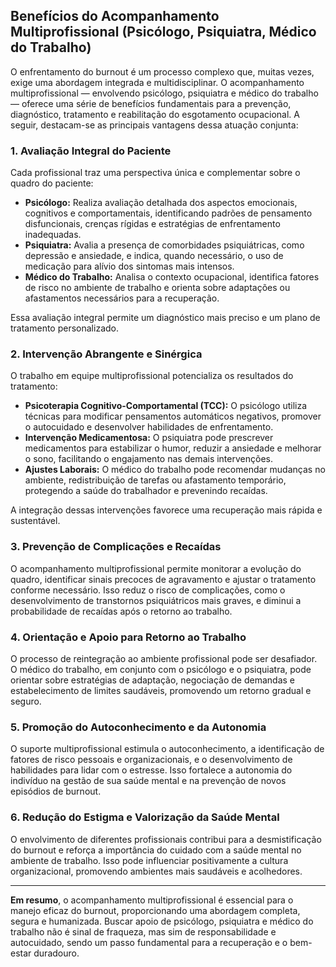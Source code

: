 
## Benefícios do Acompanhamento Multiprofissional (Psicólogo, Psiquiatra, Médico do Trabalho)

O enfrentamento do burnout é um processo complexo que, muitas vezes, exige uma abordagem integrada e multidisciplinar. O acompanhamento multiprofissional — envolvendo psicólogo, psiquiatra e médico do trabalho — oferece uma série de benefícios fundamentais para a prevenção, diagnóstico, tratamento e reabilitação do esgotamento ocupacional. A seguir, destacam-se as principais vantagens dessa atuação conjunta:

### 1. Avaliação Integral do Paciente

Cada profissional traz uma perspectiva única e complementar sobre o quadro do paciente:

- **Psicólogo:** Realiza avaliação detalhada dos aspectos emocionais, cognitivos e comportamentais, identificando padrões de pensamento disfuncionais, crenças rígidas e estratégias de enfrentamento inadequadas.
- **Psiquiatra:** Avalia a presença de comorbidades psiquiátricas, como depressão e ansiedade, e indica, quando necessário, o uso de medicação para alívio dos sintomas mais intensos.
- **Médico do Trabalho:** Analisa o contexto ocupacional, identifica fatores de risco no ambiente de trabalho e orienta sobre adaptações ou afastamentos necessários para a recuperação.

Essa avaliação integral permite um diagnóstico mais preciso e um plano de tratamento personalizado.

### 2. Intervenção Abrangente e Sinérgica

O trabalho em equipe multiprofissional potencializa os resultados do tratamento:

- **Psicoterapia Cognitivo-Comportamental (TCC):** O psicólogo utiliza técnicas para modificar pensamentos automáticos negativos, promover o autocuidado e desenvolver habilidades de enfrentamento.
- **Intervenção Medicamentosa:** O psiquiatra pode prescrever medicamentos para estabilizar o humor, reduzir a ansiedade e melhorar o sono, facilitando o engajamento nas demais intervenções.
- **Ajustes Laborais:** O médico do trabalho pode recomendar mudanças no ambiente, redistribuição de tarefas ou afastamento temporário, protegendo a saúde do trabalhador e prevenindo recaídas.

A integração dessas intervenções favorece uma recuperação mais rápida e sustentável.

### 3. Prevenção de Complicações e Recaídas

O acompanhamento multiprofissional permite monitorar a evolução do quadro, identificar sinais precoces de agravamento e ajustar o tratamento conforme necessário. Isso reduz o risco de complicações, como o desenvolvimento de transtornos psiquiátricos mais graves, e diminui a probabilidade de recaídas após o retorno ao trabalho.

### 4. Orientação e Apoio para Retorno ao Trabalho

O processo de reintegração ao ambiente profissional pode ser desafiador. O médico do trabalho, em conjunto com o psicólogo e o psiquiatra, pode orientar sobre estratégias de adaptação, negociação de demandas e estabelecimento de limites saudáveis, promovendo um retorno gradual e seguro.

### 5. Promoção do Autoconhecimento e da Autonomia

O suporte multiprofissional estimula o autoconhecimento, a identificação de fatores de risco pessoais e organizacionais, e o desenvolvimento de habilidades para lidar com o estresse. Isso fortalece a autonomia do indivíduo na gestão de sua saúde mental e na prevenção de novos episódios de burnout.

### 6. Redução do Estigma e Valorização da Saúde Mental

O envolvimento de diferentes profissionais contribui para a desmistificação do burnout e reforça a importância do cuidado com a saúde mental no ambiente de trabalho. Isso pode influenciar positivamente a cultura organizacional, promovendo ambientes mais saudáveis e acolhedores.

---

**Em resumo**, o acompanhamento multiprofissional é essencial para o manejo eficaz do burnout, proporcionando uma abordagem completa, segura e humanizada. Buscar apoio de psicólogo, psiquiatra e médico do trabalho não é sinal de fraqueza, mas sim de responsabilidade e autocuidado, sendo um passo fundamental para a recuperação e o bem-estar duradouro.
```
